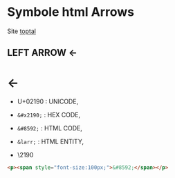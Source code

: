 # Symbole html Arrows

Site [toptal](https://www.toptal.com/designers/htmlarrows/arrows/)

## LEFT ARROW ←

# ←

- U+02190 : UNICODE, 

- `&#x2190;` : HEX CODE, 

- `&#8592;` : HTML CODE, 

- `&larr;` : HTML ENTITY, 

- \2190 

```html
<p><span style="font-size:100px;">&#8592;</span></p>
```